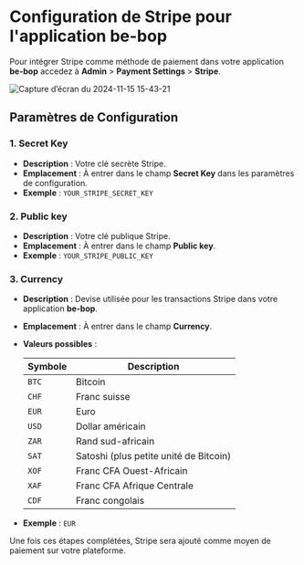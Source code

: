 # Configuration de Stripe pour l'application be-bop

Pour intégrer Stripe comme méthode de paiement dans votre application **be-bop** accedez à **Admin** > **Payment Settings** > **Stripe**.

![Capture d’écran du 2024-11-15 15-43-21](https://github.com/user-attachments/assets/a690c8b8-db70-482c-ad87-072623823639)

## Paramètres de Configuration

### 1. Secret Key

- **Description** : Votre clé secrète Stripe.
- **Emplacement** : À entrer dans le champ **Secret Key** dans les paramètres de configuration.
- **Exemple** : `YOUR_STRIPE_SECRET_KEY`

### 2. Public key

- **Description** : Votre clé publique Stripe.
- **Emplacement** : À entrer dans le champ **Public key**.
- **Exemple** : `YOUR_STRIPE_PUBLIC_KEY`

### 3. Currency

- **Description** : Devise utilisée pour les transactions Stripe dans votre application **be-bop**.
- **Emplacement** : À entrer dans le champ **Currency**.
- **Valeurs possibles** :

  | Symbole | Description                            |
  | ------- | -------------------------------------- |
  | `BTC`   | Bitcoin                                |
  | `CHF`   | Franc suisse                           |
  | `EUR`   | Euro                                   |
  | `USD`   | Dollar américain                       |
  | `ZAR`   | Rand sud-africain                      |
  | `SAT`   | Satoshi (plus petite unité de Bitcoin) |
  | `XOF`   | Franc CFA Ouest-Africain               |
  | `XAF`   | Franc CFA Afrique Centrale             |
  | `CDF`   | Franc congolais                        |

- **Exemple** : `EUR`

Une fois ces étapes complétées, Stripe sera ajouté comme moyen de paiement sur votre plateforme.
